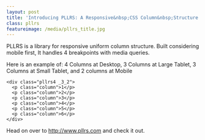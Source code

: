 ```yaml
---
layout: post
title: 'Introducing PLLRS: A Responsive&nbsp;CSS Column&nbsp;Structure'
class: pllrs
featureimage: /media/pllrs_title.jpg
---
```


PLLRS is a library for responsive uniform column structure. Built considering mobile first, It handles 4 breakpoints with media queries. 

Here is an example of: 4 Columns at Desktop, 3 Columns at Large Tablet, 3 Columns at Small Tablet, and 2 columns at Mobile

    <div class="pllrs4 _3_2">
      <p class="column">1</p>
      <p class="column">2</p>
      <p class="column">3</p>
      <p class="column">4</p>
      <p class="column">5</p>
      <p class="column">6</p>
    </div>

Head on over to <a href="http://www.pllrs.com" target="_blank">http://www.pllrs.com</a> and check it out.
